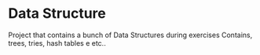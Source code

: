 # Data Structure

Project that contains a bunch of Data Structures during exercises
Contains, trees, tries, hash tables e etc..
